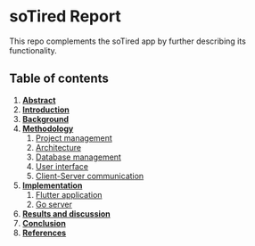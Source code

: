 # soTired Report
This repo complements the soTired app by further describing its functionality.

## Table of contents
1. **[Abstract](report/00_abstract/00_abstract.md)**
2. **[Introduction](report/01_introduction/00_introduction.md)**
3. **[Background](report/02_background/00_background.md)**
4. **[Methodology](report/03_methodology/00_methodology.md)**
    1. [Project management](report/03_methodology/01_project_management.md)
    2. [Architecture](report/03_methodology/architecture.md)
    3. [Database management](report/03_methodology/03_database_management.md)
    4. [User interface](report/03_methodology/04_user_interface.md)
    5. [Client-Server communication](report/03_methodology/05_client_server_communication.md)
5. **[Implementation](report/04_implementation/00_implementation.md)**
    1. [Flutter application](report/04_implementation/01_flutter_application.md)
    2. [Go server](report/04_implementation/02_go_server.md)
6. **[Results and discussion](report/05_results_and_discussion/00_result_and_discussion.md)**
7. **[Conclusion](report/06_conclusion/00_conclusion.md)**
8. **[References](report/07_references/00_references.md)**
